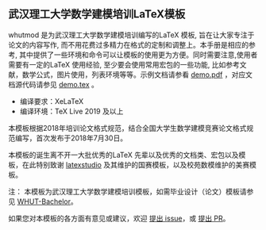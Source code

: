 ## 武汉理工大学数学建模培训LaTeX模板

whutmod 是为武汉理工大学数学建模培训编写的LaTeX 模板, 旨在让大家专注于论文的内容写作, 而不用花费过多精力在格式的定制和调整上。本手册是相应的参考, 其中提供了一些环境和命令可以让模板的使用更为方便。同时需要注意,使用者需要有一定的LaTeX 使用经验, 至少要会使用常用宏包的一些功能, 比如参考文献，数学公式，图片使用，列表环境等等。示例文档请参看 [demo.pdf](https://github.com/huangyxi/whutmod/releases/latest/download/demo.pdf) ，对应文档源代码请参见 [demo.tex](https://github.com/huangyxi/whutmod/blob/master/demo.tex) 。

- 编译要求：XeLaTeX
- 编译环境：TeX Live 2019 及以上

本模板根据2018年培训论文格式规范，结合全国大学生数学建模竞赛论文格式规范编写，首次发布于2018年7月30日。

本模板的诞生离不开一大批优秀的LaTeX 先辈以及优秀的文档类、宏包以及模板，在此特别致谢 [latexstudio](https://github.com/latexstudio "GitHub: latexstudio") 及其维护的国赛模板，以及校苑数模维护的美赛模板。


注：
本模板为武汉理工大学数学建模培训模板，如需毕业设计（论文）模板请参见 [WHUT-Bachelor](https://github.com/huangyxi/WHUT-Bachelor "GitHub: 武汉理工大学本科生毕业设计（论文） LaTeX 模板")。

如果您对本模板的各方面有意见或建议，欢迎 [提出 issue](https://github.com/huangyxi/whutmod/issues/new/choose "New issue")，或 [提出 PR](https://github.com/huangyxi/whutmod/compare "New pull request")。
